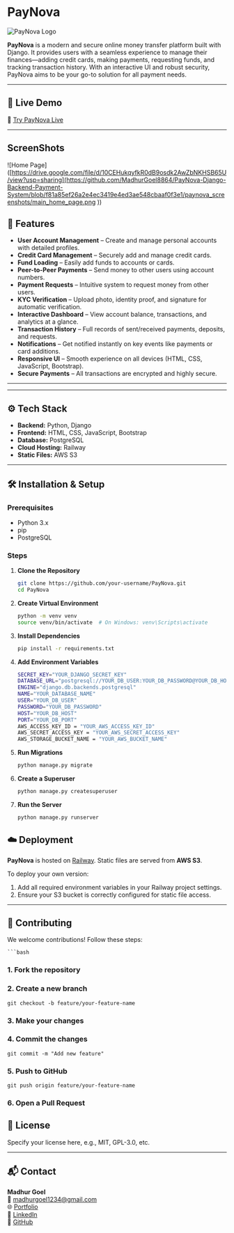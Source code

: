# PayNova

![PayNova Logo]([https://drive.google.com/file/d/10CEHukqyfkR0dB9osdk2AwZbNKHSB65U/view?usp=sharing](https://github.com/MadhurGoel8864/PayNova-Django-Backend-Payment-System/blob/f81a85ef26a2e4ec3419e4ed3ae548cbaaf0f3e1/paynova_screenshots/logo.png))

**PayNova** is a modern and secure online money transfer platform built with Django. It provides users with a seamless experience to manage their finances—adding credit cards, making payments, requesting funds, and tracking transaction history. With an interactive UI and robust security, PayNova aims to be your go-to solution for all payment needs.

---

## 🚀 Live Demo

🔗 [Try PayNova Live](https://web-production-b4eb5.up.railway.app/)

---

## ScreenShots
![Home Page]([https://drive.google.com/file/d/10CEHukqyfkR0dB9osdk2AwZbNKHSB65U/view?usp=sharing](https://github.com/MadhurGoel8864/PayNova-Django-Backend-Payment-System/blob/f81a85ef26a2e4ec3419e4ed3ae548cbaaf0f3e1/paynova_screenshots/main_home_page.png
))


## 🌟 Features

- **User Account Management** – Create and manage personal accounts with detailed profiles.
- **Credit Card Management** – Securely add and manage credit cards.
- **Fund Loading** – Easily add funds to accounts or cards.
- **Peer-to-Peer Payments** – Send money to other users using account numbers.
- **Payment Requests** – Intuitive system to request money from other users.
- **KYC Verification** – Upload photo, identity proof, and signature for automatic verification.
- **Interactive Dashboard** – View account balance, transactions, and analytics at a glance.
- **Transaction History** – Full records of sent/received payments, deposits, and requests.
- **Notifications** – Get notified instantly on key events like payments or card additions.
- **Responsive UI** – Smooth experience on all devices (HTML, CSS, JavaScript, Bootstrap).
- **Secure Payments** – All transactions are encrypted and highly secure.

---

---

## ⚙️ Tech Stack

- **Backend:** Python, Django  
- **Frontend:** HTML, CSS, JavaScript, Bootstrap  
- **Database:** PostgreSQL  
- **Cloud Hosting:** Railway  
- **Static Files:** AWS S3  

---

## 🛠️ Installation & Setup

### Prerequisites

- Python 3.x
- pip
- PostgreSQL

### Steps

1. **Clone the Repository**
   ```bash
   git clone https://github.com/your-username/PayNova.git
   cd PayNova

2. **Create Virtual Environment**
    ```bash 
    python -m venv venv
    source venv/bin/activate  # On Windows: venv\Scripts\activate


3. **Install Dependencies**
    ```bash 
    pip install -r requirements.txt

4. **Add Environment Variables**
    ```bash 
    SECRET_KEY="YOUR_DJANGO_SECRET_KEY"
    DATABASE_URL="postgresql://YOUR_DB_USER:YOUR_DB_PASSWORD@YOUR_DB_HOST:YOUR_DB_PORT/YOUR_DB_NAME"
    ENGINE="django.db.backends.postgresql"
    NAME="YOUR_DATABASE_NAME"
    USER="YOUR_DB_USER"
    PASSWORD="YOUR_DB_PASSWORD"
    HOST="YOUR_DB_HOST"
    PORT="YOUR_DB_PORT"
    AWS_ACCESS_KEY_ID = "YOUR_AWS_ACCESS_KEY_ID"
    AWS_SECRET_ACCESS_KEY = "YOUR_AWS_SECRET_ACCESS_KEY"
    AWS_STORAGE_BUCKET_NAME = "YOUR_AWS_BUCKET_NAME"

5. **Run Migrations**
    ```bash 
    python manage.py migrate

6. **Create a Superuser**
    ```bash
    python manage.py createsuperuser

7. **Run the Server**
    ```bash
    python manage.py runserver

## ☁️ Deployment

**PayNova** is hosted on [Railway](https://railway.app/). Static files are served from **AWS S3**.

To deploy your own version:

1. Add all required environment variables in your Railway project settings.
2. Ensure your S3 bucket is correctly configured for static file access.

---

## 🤝 Contributing

We welcome contributions! Follow these steps:

    ```bash
### 1. Fork the repository
### 2. Create a new branch
    git checkout -b feature/your-feature-name

### 3. Make your changes

### 4. Commit the changes
    git commit -m "Add new feature"

### 5. Push to GitHub
    git push origin feature/your-feature-name

### 6. Open a Pull Request

## 📄 License
Specify your license here, e.g., MIT, GPL-3.0, etc.

---

## 📬 Contact

**Madhur Goel**  
📧 [madhurgoel1234@gmail.com](mailto:madhurgoel1234@gmail.com)  
🌐 [Portfolio](https://portfolio-madhur-bay.vercel.app)  
🔗 [LinkedIn](https://www.linkedin.com/in/madhur-goel-mg)  
🐙 [GitHub](https://github.com/MadhurGoel8864)
